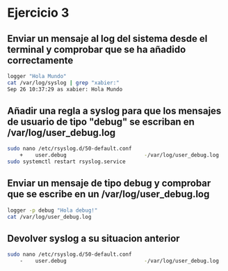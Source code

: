 # Ejercicio 3

## Enviar un mensaje al log del sistema desde el terminal y comprobar que se ha añadido correctamente

```bash
logger "Hola Mundo"
cat /var/log/syslog | grep "xabier:"
Sep 26 10:37:29 as xabier: Hola Mundo
```

## Añadir una regla a syslog para que los mensajes de usuario de tipo "debug" se escriban en /var/log/user_debug.log

```bash
sudo nano /etc/rsyslog.d/50-default.conf
    +    user.debug                         -/var/log/user_debug.log
sudo systemctl restart rsyslog.service
```

## Enviar un mensaje de tipo debug y comprobar que se escribe en un /var/log/user_debug.log

```bash
logger -p debug "Hola debug!"
cat /var/log/user_debug.log
```

## Devolver syslog a su situacion anterior

```bash
sudo nano /etc/rsyslog.d/50-default.conf
    -    user.debug                         -/var/log/user_debug.log
```
